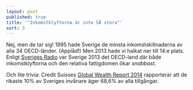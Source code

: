 ```yaml
---
layout: post
published: true
title: '"Inkomstklyftorna är inte SÅ stora"'
sort: 3
---
```


Nej, men de tar sig! 
1995 hade Sverige de minsta inkomstskillnaderna av alla 34 OECD-länder. (Applåd!) Men 2013 hade vi halkat ner till 14:e plats. Enligt [Sveriges Radio](http://sverigesradio.se/sida/artikel.aspx?programid=83&artikel=5535253) var Sverige 2013 det OECD-land där både inkomstklyftorna och den relativa fattigdomen ökar _snabbast_.

Och lite trivia: Credit Suisses [Global Wealth Report 2014](https://publications.credit-suisse.com/tasks/render/file/?fileID=60931FDE-A2D2-F568-B041B58C5EA591A4) rapporterar att de rikaste 10% av Sveriges invånare äger 68,6% av alla tillgångar.
